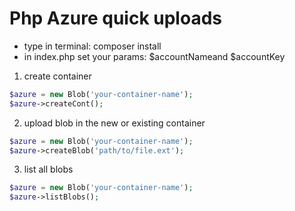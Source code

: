 Php Azure quick uploads
=======================

- type in terminal: composer install
- in index.php set your params: $accountNameand $accountKey



1) create container
```php
$azure = new Blob('your-container-name');
$azure->createCont();
```

2) upload blob in the new or existing container
```php
$azure = new Blob('your-container-name');
$azure->createBlob('path/to/file.ext');
```

3) list all blobs
```php
$azure = new Blob('your-container-name');
$azure->listBlobs();
```
